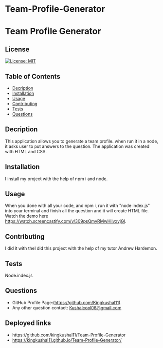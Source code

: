# Team-Profile-Generator
# Team Profile Generator
## License
[![License: MIT](https://img.shields.io/badge/License-MIT-yellow.svg)](https://opensource.org/licenses/MIT)  
## Table of Contents  
- [Decription](#decription)  
- [Installation](#installation)
- [Usage](#usage) 
- [Contributing](#contributing)  
- [Tests](#tests)   
- [Questions](#questions) 
## Decription
This application allows you to generate a team profile. when run it in a node, it asks user to put answers to the question. The application was created with HTML and CSS. 
## Installation
I install my project with the help of npm i and node.
## Usage
When you done with all your code, and npm i, run it with "node index.js" into your terminal and finish all the question and it will create HTML file. Watch the demo here https://watch.screencastify.com/v/309psQmyRMwHiivxvjGl.
## Contributing
I did it with theI did this project with the help of my tutor Andrew Hardemon.
## Tests
Node.index.js
## Questions
- GitHub Profile Page:(https://github.com/Kingkushal11).
- Any other question contact: Kushalcool06@gmail.com
## Deployed links
- https://github.com/kingkushal11/Team-Profile-Generator
- https://kingkushal11.github.io/Team-Profile-Generator/